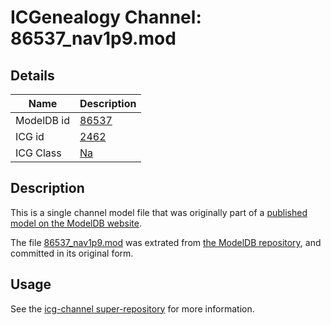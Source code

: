 # ICGenealogy Channel: 86537\_nav1p9.mod

## Details

Name | Description
---- | -----------
ModelDB id | [86537](http://senselab.med.yale.edu/ModelDB/ShowModel.cshtml?model=86537)
ICG id | [2462](http://icg.neurotheory.ox.ac.uk/channels/2/2462)
ICG Class | [Na](http://icg.neurotheory.ox.ac.uk/channels/2)

## Description

This is a single channel model file that was originally part of a [published model on the ModelDB website](http://senselab.med.yale.edu/mModelDB/ShowModel.cshtml?model=86537).

The file [86537\_nav1p9.mod](86537_nav1p9.mod) was extrated from [the ModelDB repository](http://senselab.med.yale.edu/ModelDB/ShowModel.cshtml?model=86537), and committed in its original form.

## Usage

See the [icg-channel super-repository](https://github.com/icgenealogy/icg-channels) for more information.
